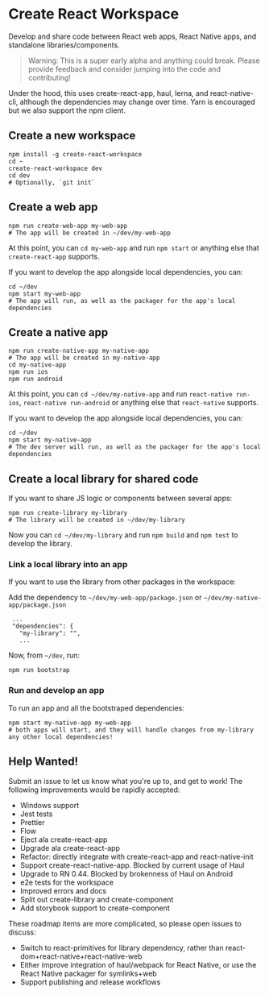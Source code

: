 # Create React Workspace

Develop and share code between React web apps, React Native apps, and standalone libraries/components.

> Warning: This is a super early alpha and anything could break. Please provide feedback and consider jumping into the code and contributing!

Under the hood, this uses create-react-app, haul, lerna, and react-native-cli, although the dependencies may change over time. Yarn is encouraged but we also support the npm client.

## Create a new workspace

```
npm install -g create-react-workspace
cd ~
create-react-workspace dev
cd dev
# Optionally, `git init`
```

## Create a web app

```
npm run create-web-app my-web-app
# The app will be created in ~/dev/my-web-app
```

At this point, you can `cd my-web-app` and run `npm start` or anything else that `create-react-app` supports.

If you want to develop the app alongside local dependencies, you can:

```
cd ~/dev
npm start my-web-app
# The app will run, as well as the packager for the app's local dependencies
```

## Create a native app

```
npm run create-native-app my-native-app
# The app will be created in my-native-app
cd my-native-app
npm run ios
npm run android
```

At this point, you can `cd ~/dev/my-native-app` and run `react-native run-ios`, `react-native run-android` or anything else that `react-native` supports.

If you want to develop the app alongside local dependencies, you can:

```
cd ~/dev
npm start my-native-app
# The dev server will run, as well as the packager for the app's local dependencies
```

## Create a local library for shared code

If you want to share JS logic or components between several apps:

```
npm run create-library my-library
# The library will be created in ~/dev/my-library
```

Now you can `cd ~/dev/my-library` and run `npm build` and `npm test` to develop the library.

### Link a local library into an app

If you want to use the library from other packages in the workspace:

Add the dependency to `~/dev/my-web-app/package.json` or `~/dev/my-native-app/package.json`
```
 ...
 "dependencies": {
   "my-library": "",
   ...
```

Now, from `~/dev`, run:

```
npm run bootstrap
```

### Run and develop an app

To run an app and all the bootstraped dependencies:

```
npm start my-native-app my-web-app
# both apps will start, and they will handle changes from my-library any other local dependencies!
```

## Help Wanted!

Submit an issue to let us know what you're up to, and get to work! The following improvements would be rapidly accepted:

- Windows support
- Jest tests
- Prettier
- Flow
- Eject ala create-react-app
- Upgrade ala create-react-app
- Refactor: directly integrate with create-react-app and react-native-init
- Support create-react-native-app. Blocked by current usage of Haul
- Upgrade to RN 0.44. Blocked by brokenness of Haul on Android
- e2e tests for the workspace
- Improved errors and docs
- Split out create-library and create-component
- Add storybook support to create-component

These roadmap items are more complicated, so please open issues to discuss:

- Switch to react-primitives for library dependency, rather than react-dom+react-native+react-native-web
- Either improve integration of haul/webpack for React Native, or use the React Native packager for symlinks+web
- Support publishing and release workflows
